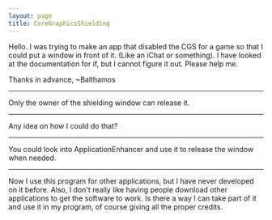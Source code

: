 ```yaml
---
layout: page
title: CoreGraphicsShielding
---
```




Hello. I was trying to make an app that disabled the CGS for a game so that I could put a window in front of it. (Like an iChat or something). I have looked at the documentation for if, but I cannot figure it out. Please help me.

Thanks in advance,
~Balthamos

----

Only the owner of the shielding window can release it.

----

Any idea on how I could do that?

----

You could look into ApplicationEnhancer and use it to release the window when needed.

----

Now I use this program for other applications, but I have never developed on it before. Also, I don't really like having people download other applications to get the software to work. Is there a way I can take part of it and use it in my program, of course giving all the proper credits.

